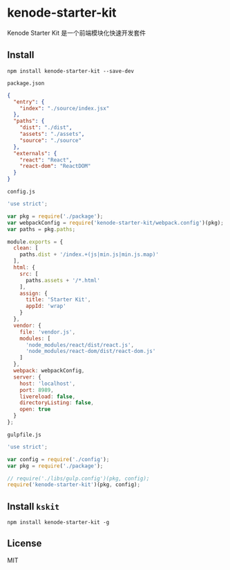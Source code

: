 # kenode-starter-kit
Kenode Starter Kit 是一个前端模块化快速开发套件

## Install

```
npm install kenode-starter-kit --save-dev
```

`package.json`
```json
{
  "entry": {
    "index": "./source/index.jsx"
  },
  "paths": {
    "dist": "./dist",
    "assets": "./assets",
    "source": "./source"
  },
  "externals": {
    "react": "React",
    "react-dom": "ReactDOM"
  }
}
```

`config.js`

```javascript
'use strict';

var pkg = require('./package');
var webpackConfig = require('kenode-starter-kit/webpack.config')(pkg);
var paths = pkg.paths;

module.exports = {
  clean: [
    paths.dist + '/index.+(js|min.js|min.js.map)'
  ],
  html: {
  	src: [
      paths.assets + '/*.html'
  	],
  	assign: {
  	  title: 'Starter Kit',
  	  appId: 'wrap'
  	}
  },
  vendor: {
  	file: 'vendor.js',
    modules: [
      'node_modules/react/dist/react.js',
      'node_modules/react-dom/dist/react-dom.js'
    ]
  },
  webpack: webpackConfig,
  server: {
    host: 'localhost',
    port: 8989,
    livereload: false,
    directoryListing: false,
    open: true
  }
};
```

`gulpfile.js`
```javascript
'use strict';

var config = require('./config');
var pkg = require('./package');

// require('./libs/gulp.config')(pkg, config);
require('kenode-starter-kit')(pkg, config);
```

## Install `kskit`

```
npm install kenode-starter-kit -g
```

## License

MIT